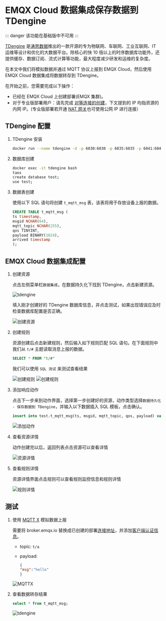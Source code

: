# EMQX Cloud 数据集成保存数据到 TDengine

::: danger
该功能在基础版中不可用
:::

[TDengine](https://github.com/taosdata/TDengine) 是[涛思数据](https://www.taosdata.com/)推出的一款开源的专为物联网、车联网、工业互联网、IT 运维等设计和优化的大数据平台。除核心的快 10 倍以上的时序数据库功能外，还提供缓存、数据订阅、流式计算等功能，最大程度减少研发和运维的复杂度。

在本文中我们将模拟数据并通过 MQTT 协议上报到 EMQX Cloud，然后使用 EMQX Cloud 数据集成将数据转存到 TDengine。

在开始之前，您需要完成以下操作：

* 已经在 EMQX Cloud 上创建部署(EMQX 集群)。
* 对于专业版部署用户：请先完成 [对等连接的创建](../deployments/vpc_peering.md)，下文提到的 IP 均指资源的内网 IP。(专业版部署若开通 [NAT 网关](../vas/nat-gateway.md)也可使用公网 IP 进行连接）

## TDengine 配置

1. TDengine 安装

   ```bash
   docker run --name tdengine -d -p 6030:6030 -p 6035:6035 -p 6041:6041 -p 6030-6040:6030-6040/udp tdengine/tdengine
   ```

2. 数据库创建

   ```bash
   docker exec -it tdengine bash
   taos
   create database test;
   use test;
   ```

3. 数据表创建

   使用以下 SQL 语句将创建 `t_mqtt_msg` 表，该表将用于存放设备上报的数据。

   ```sql
   CREATE TABLE t_mqtt_msg (
   ts timestamp,
   msgid NCHAR(64),
   mqtt_topic NCHAR(255),
   qos TINYINT,
   payload BINARY(1024),
   arrived timestamp
   );
   ```

## EMQX Cloud 数据集成配置

1. 创建资源

   点击左侧菜单栏`数据集成`，在数据持久化下找到 TDengine，点击新建资源。

   ![tdengine](./_assets/data_integration_tdengine.png)

   填入刚才创建好的 TDengine 数据库信息，并点击测试，如果出现错误应及时检查数据库配置是否正确。

   ![创建资源](./_assets/tdengine_resource.png)

2. 创建规则

   资源创建后点击新建规则，然后输入如下规则匹配 SQL 语句。在下面规则中我们从 `t/#` 主题读取消息上报的数据。

   ```sql
   SELECT * FROM "t/#"
   ```

   我们可以使用 `SQL 测试` 来测试查看结果

   ![创建规则](./_assets/tdengine_rule_1.png)
   ![创建规则](./_assets/tdengine_rule_2.png)

3. 添加响应动作

   点击下一步来到动作界面，选择第一步创建好的资源，动作类型选择`数据持久化 - 保存数据到 TDengine`，并输入以下数据插入 SQL 模板，点击确认。

   ```sql
   insert into test.t_mqtt_msg(ts, msgid, mqtt_topic, qos, payload) values (now, '${id}', '${topic}', ${qos}, '${payload}')
   ```

   ![添加动作](./_assets/tdengine_action.png)

4. 查看资源详情

   动作创建完以后，返回列表点击资源可以查看详情

   ![资源详情](./_assets/tdengine_resource_details.png)

5. 查看规则详情

   资源详情界面点击规则可以查看规则监控信息和规则详情

   ![规则详情](./_assets/tdengine_rule_details.png)

## 测试

1. 使用 [MQTT X](https://mqttx.app/) 模拟数据上报

   需要将 broker.emqx.io 替换成已创建的部署[连接地址](../deployments/view_deployment.md)，并添加[客户端认证信息](../deployments/auth.md)。
    * topic: `t/a`
    * payload:

      ```json
      {
      "msg":"hello"
      }
      ```

   ![MQTTX](./_assets/tdengine_mqttx.png)

2. 查看数据转存结果

   ```sql
   select * from t_mqtt_msg;
   ```
   ![tdengine](./_assets/tdengine_result.png)
